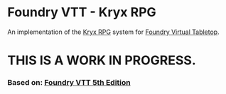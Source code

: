 # Foundry VTT - Kryx RPG

An implementation of the [Kryx RPG](https://www.kryxrpg.com/) system for [Foundry Virtual Tabletop](http://foundryvtt.com).

# THIS IS A WORK IN PROGRESS.

### Based on: [Foundry VTT 5th Edition](https://gitlab.com/foundrynet/dnd5e)
